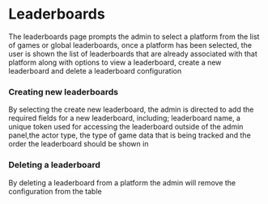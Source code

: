 # Leaderboards
The leaderboards page prompts the admin to select a platform from the list of games or global leaderboards, once a platform has been selected, the user is shown the list of leaderboards that are already associated with that platform along with options to view a leaderboard, create a new leaderboard and delete a leaderboard configuration

### Creating new leaderboards
By selecting the create new leaderboard, the admin is directed to add the required fields for a new leaderboard, including; leaderboard name, a unique token used for accessing the leaderboard outside of the admin panel,the actor type, the type of game data that is being tracked and the order the leaderboard should be shown in

### Deleting a leaderboard
By deleting a leaderboard from a platform the admin will remove the configuration from the table